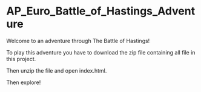 # AP_Euro_Battle_of_Hastings_Adventure
Welcome to an adventure through The Battle of Hastings!

To play this adventure you have to download the zip file containing all file in this project.

Then unzip the file and open index.html.

Then explore!
